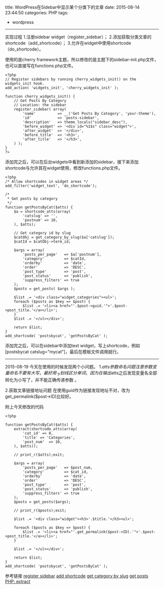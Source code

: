 title: WordPress在Sidebar中显示某个分类下的文章
date: 2015-08-14 23:44:50
categories: PHP
tags:
- wordpress
---

实现过程
1.注册sidebar widget（register_sidebar）；
2.添加获取分类文章的shortcode（add_shortcode）；
3.允许在widget中使用shortcode（do_shortcode）。

<!--more-->

使用的是cherry framework主题，所以修改的是主题下的sidebar-init.php文件，也可以直接写在functions.php文件。
```
<?php
// Register sidebars by running cherry_widgets_init() on the widgets_init hook.
add_action( 'widgets_init', 'cherry_widgets_init' );

function cherry_widgets_init() {
	// Get Posts By Category
	// Location: the sidebar
	register_sidebar( array(
		'name'          => __('Get Posts By Category', 'your-theme'),
		'id'            => 'posts-sidebar',
		'description'   => theme_locals("sidebar_desc"),
		'before_widget' => '<div id="%1$s" class="widget">',
		'after_widget'  => '</div>',
		'before_title'  => '<h3>',
		'after_title'   => '</h3>',
	) );
}
?>
```

添加完之后，可以在后台widgets中看到新添加的sidebar，接下来添加shortcode与允许其在widget使用，修改functions.php文件。
```
<?php
/* Allow shortcodes in widget areas */
add_filter('widget_text', 'do_shortcode');

/* 
 * Get posts by category
 */
function getPostsByCat($atts) {
    $a = shortcode_atts(array(
        'catslug' => '',
        'postnum' => 10,
    ), $atts);

    // Get category id by slug
    $catObj = get_category_by_slug($a['catslug']);
    $catId = $catObj->term_id;

    $args = array(
		'posts_per_page'   => $a['postnum'],
		'category'         => $catId,
		'orderby'          => 'date',
		'order'            => 'DESC',
		'post_type'        => 'post',
		'post_status'      => 'publish',
		'suppress_filters' => true 
	);
	$posts = get_posts( $args );

	$list .= '<div class="widget_categories"><ul>';
	foreach ($posts as $key => $post) {
		$list .= '<li><a href="'.$post->guid.'">'.$post->post_title.'</a></li>';	
	}
	$list .= '</ul></div>';

	return $list;
}
add_shortcode( 'postsbycat', 'getPostsByCat' );
```

添加完之后，可以在sidebar中添加text widget，写上shortcode，例如[postsbycat catslug="mycat"]，最后在模板文件调用就行。

---
2015-08-19
今天在使用的时候发现两个小问题。
1.$atts参数命名问题
注意参数变量命名不要有大写，最好用_下划线区分单词，因为在输出$atts之后发现变量名全部转化为小写了，并不能正确传递参数 。

2.获取文章链接地址问题
在使用guid作为链接发现地址不对，改为get_permalink($post->ID)比较好。

附上今天修改的代码
```
<?php

function getPostsByCat($atts) {
	extract(shortcode_atts(array(
        'cat_id' => 0,
        'title' => 'Categories',
        'post_num'	=> 10,
    ), $atts));

    // print_r($atts);exit;

    $args = array(
    	'posts_per_page'   => $post_num,
		'category'         => $cat_id,
		'orderby'          => 'date',
		'order'            => 'DESC',
		'post_type'        => 'post',
		'post_status'      => 'publish',
		'suppress_filters' => true 
	);
	$posts = get_posts($args);

	// print_r($posts);exit;

	$list .= '<div class="widget"><h3>'.$title.'</h3><ul>';

	foreach ($posts as $key => $post) {
		$list .= '<li><a href="'.get_permalink($post->ID).'">'.$post->post_title.'</a></li>';	
	}

	$list .= '</ul></div>';

	return $list;
}
add_shortcode( 'postsbycat', 'getPostsByCat' );
```


参考链接
[register sidebar](https://codex.wordpress.org/Function_Reference/register_sidebar)
[add shortcode](https://codex.wordpress.org/Function_Reference/add_shortcode)
[get category by slug](https://codex.wordpress.org/Function_Reference/get_category_by_slug)
[get posts](https://codex.wordpress.org/Template_Tags/get_posts)
[PHP: extract](http://php.net/manual/en/function.extract.php)